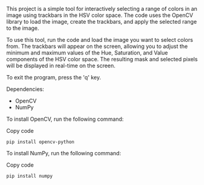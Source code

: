 This project is a simple tool for interactively selecting a range of colors in an image using trackbars in the HSV color space. The code uses the OpenCV library to load the image, create the trackbars, and apply the selected range to the image.

To use this tool, run the code and load the image you want to select colors from. The trackbars will appear on the screen, allowing you to adjust the minimum and maximum values of the Hue, Saturation, and Value components of the HSV color space. The resulting mask and selected pixels will be displayed in real-time on the screen.

To exit the program, press the 'q' key.

Dependencies:

*   OpenCV
*   NumPy

To install OpenCV, run the following command:

Copy code

```pip install opencv-python```

To install NumPy, run the following command:

Copy code

```pip install numpy```